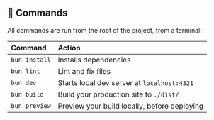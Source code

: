 ## 🧞 Commands

All commands are run from the root of the project, from a terminal:

| Command       | Action                                       |
|:--------------|:---------------------------------------------|
| `bun install` | Installs dependencies                        |
| `bun lint`    | Lint and fix files                           |
| `bun dev`     | Starts local dev server at `localhost:4321`  |
| `bun build`   | Build your production site to `./dist/`      |
| `bun preview` | Preview your build locally, before deploying |
